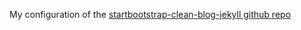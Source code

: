 My configuration of the [startbootstrap-clean-blog-jekyll github repo](https://github.com/BlackrockDigital/startbootstrap-clean-blog-jekyll)